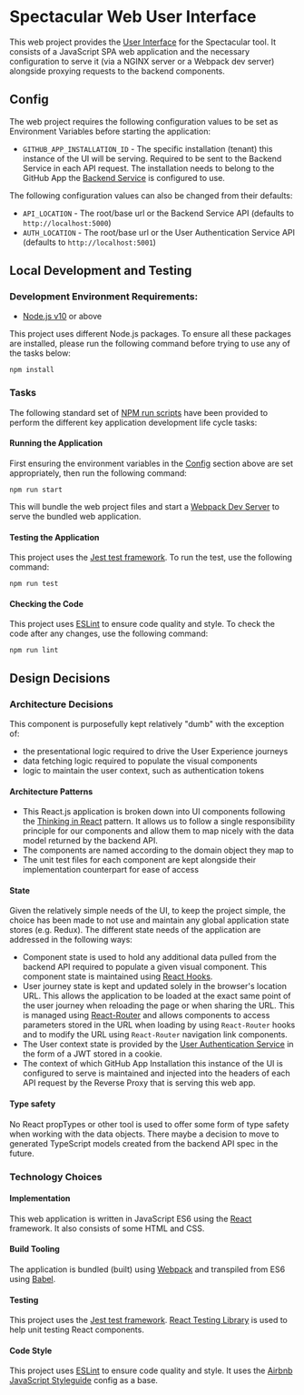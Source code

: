 # Spectacular Web User Interface
This web project provides the [User Interface](../docs/design/architecture.md#web-ui) for the Spectacular tool. It consists of a JavaScript SPA web application and the necessary configuration to serve it (via a NGINX server or a Webpack dev server) alongside proxying requests to the backend components.

## Config
The web project requires the following configuration values to be set as Environment Variables before starting the application:
- `GITHUB_APP_INSTALLATION_ID` - The specific installation (tenant) this instance of the UI will be serving. Required to be sent to the Backend Service in each API request. The installation needs to belong to the GitHub App the [Backend Service](../backend/README.md#config) is configured to use.

The following configuration values can also be changed from their defaults:
- `API_LOCATION` - The root/base url or the Backend Service API (defaults to `http://localhost:5000`)
- `AUTH_LOCATION` - The root/base url or the User Authentication Service API (defaults to `http://localhost:5001`)

## Local Development and Testing

### Development Environment Requirements:
- [Node.js v10](https://nodejs.org/en/download/releases/) or above

This project uses different Node.js packages. To ensure all these packages are installed, please run the following command before trying to use any of the tasks below:
```
npm install
```

### Tasks
The following standard set of [NPM run scripts](https://docs.npmjs.com/cli/run-script) have been provided to perform the different key application development life cycle tasks:

#### Running the Application
First ensuring the environment variables in the [Config](#config) section above are set appropriately, then run the following command:
```
npm run start
```
This will bundle the web project files and start a [Webpack Dev Server](https://webpack.js.org/configuration/dev-server/) to serve the bundled web application.

#### Testing the Application
This project uses the [Jest test framework](https://jestjs.io/). To run the test, use the following command:
```
npm run test
```

#### Checking the Code
This project uses [ESLint](https://eslint.org/) to ensure code quality and style. To check the code after any changes, use the following command:
```
npm run lint
```

## Design Decisions

### Architecture Decisions
This component is purposefully kept relatively "dumb" with the exception of:
- the presentational logic required to drive the User Experience journeys
- data fetching logic required to populate the visual components
- logic to maintain the user context, such as authentication tokens

#### Architecture Patterns
- This React.js application is broken down into UI components following the [Thinking in React](https://reactjs.org/docs/thinking-in-react.html) pattern. It allows us to follow a single responsibility principle for our components and allow them to map nicely with the data model returned by the backend API.
- The components are named according to the domain object they map to
- The unit test files for each component are kept alongside their implementation counterpart for ease of access

#### State
Given the relatively simple needs of the UI, to keep the project simple, the choice has been made to not use and maintain any global application state stores (e.g. Redux). The different state needs of the application are addressed in the following ways:
- Component state is used to hold any additional data pulled from the backend API required to populate a given visual component. This component state is maintained using [React Hooks](https://reactjs.org/docs/hooks-intro.html).
- User journey state is kept and updated solely in the browser's location URL. This allows the application to be loaded at the exact same point of the user journey when reloading the page or when sharing the URL. This is managed using [React-Router](https://reacttraining.com/react-router/web/guides/quick-start) and allows components to access parameters stored in the URL  when loading by using `React-Router` hooks and to modify the URL using `React-Router` navigation link components.
- The User context state is provided by the [User Authentication Service](../docs/design/architecture.md#user-authentication-service) in the form of a JWT stored in a cookie.
- The context of which GitHub App Installation this instance of the UI is configured to serve is maintained and injected into the headers of each API request by the Reverse Proxy that is serving this web app.

#### Type safety
No React propTypes or other tool is used to offer some form of type safety when working with the data objects. There maybe a decision to move to generated TypeScript models created from the backend API spec in the future.

### Technology Choices
#### Implementation
This web application is written in JavaScript ES6 using the [React](https://reactjs.org/) framework. It also consists of some HTML and CSS.

#### Build Tooling
The application is bundled (built) using [Webpack](https://webpack.js.org/) and transpiled from ES6 using [Babel](https://babeljs.io/).

#### Testing
This project uses the [Jest test framework](https://jestjs.io/). [React Testing Library](https://testing-library.com/docs/react-testing-library/intro) is used to help unit testing React components.

#### Code Style
This project uses [ESLint](https://eslint.org/) to ensure code quality and style. It uses the [Airbnb JavaScript Styleguide](https://github.com/airbnb/javascript) config as a base.
